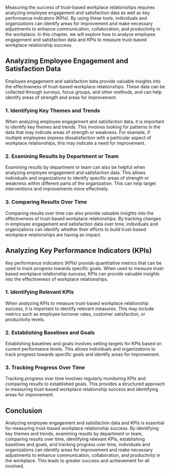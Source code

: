 
Measuring the success of trust-based workplace relationships requires analyzing employee engagement and satisfaction data as well as key performance indicators (KPIs). By using these tools, individuals and organizations can identify areas for improvement and make necessary adjustments to enhance communication, collaboration, and productivity in the workplace. In this chapter, we will explore how to analyze employee engagement and satisfaction data and KPIs to measure trust-based workplace relationship success.

Analyzing Employee Engagement and Satisfaction Data
---------------------------------------------------

Employee engagement and satisfaction data provide valuable insights into the effectiveness of trust-based workplace relationships. These data can be collected through surveys, focus groups, and other methods, and can help identify areas of strength and areas for improvement.

### 1. Identifying Key Themes and Trends

When analyzing employee engagement and satisfaction data, it is important to identify key themes and trends. This involves looking for patterns in the data that may indicate areas of strength or weakness. For example, if multiple employees express dissatisfaction with a particular aspect of workplace relationships, this may indicate a need for improvement.

### 2. Examining Results by Department or Team

Examining results by department or team can also be helpful when analyzing employee engagement and satisfaction data. This allows individuals and organizations to identify specific areas of strength or weakness within different parts of the organization. This can help target interventions and improvements more effectively.

### 3. Comparing Results Over Time

Comparing results over time can also provide valuable insights into the effectiveness of trust-based workplace relationships. By tracking changes in employee engagement and satisfaction data over time, individuals and organizations can identify whether their efforts to build trust-based workplace relationships are having an impact.

Analyzing Key Performance Indicators (KPIs)
-------------------------------------------

Key performance indicators (KPIs) provide quantitative metrics that can be used to track progress towards specific goals. When used to measure trust-based workplace relationship success, KPIs can provide valuable insights into the effectiveness of workplace relationships.

### 1. Identifying Relevant KPIs

When analyzing KPIs to measure trust-based workplace relationship success, it is important to identify relevant measures. This may include metrics such as employee turnover rates, customer satisfaction, or productivity levels.

### 2. Establishing Baselines and Goals

Establishing baselines and goals involves setting targets for KPIs based on current performance levels. This allows individuals and organizations to track progress towards specific goals and identify areas for improvement.

### 3. Tracking Progress Over Time

Tracking progress over time involves regularly monitoring KPIs and comparing results to established goals. This provides a structured approach to measuring trust-based workplace relationship success and identifying areas for improvement.

Conclusion
----------

Analyzing employee engagement and satisfaction data and KPIs is essential for measuring trust-based workplace relationship success. By identifying key themes and trends, examining results by department or team, comparing results over time, identifying relevant KPIs, establishing baselines and goals, and tracking progress over time, individuals and organizations can identify areas for improvement and make necessary adjustments to enhance communication, collaboration, and productivity in the workplace. This leads to greater success and achievement for all involved.
